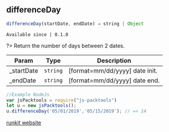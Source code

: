 ## differenceDay

```javascript
differenceDay(startDate, endDate) ⇒ string | Object
```

`Available since | 0.1.0`

?> Return the number of days between 2 dates.

| Param | Type | Description |
| --- | --- | --- |
| _startDate | <code>string</code> |  [format=mm/dd/yyyy] date init. |
| _endDate | <code>string</code> | [format=mm/dd/yyyy] date end. |

```js
//Example NodeJs
var jsPacktools = require("js-packtools")
let u = new jsPacktools();
u.differenceDay('05/01/2019','05/15/2019'); // => 14
```

[runkit website](https://jasp402.github.io/js-packtools/examples/differenceDay.html ':include :type=iframe width=100% height=100%')
